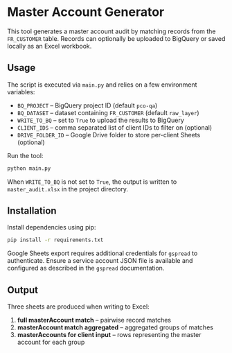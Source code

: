 # Master Account Generator

This tool generates a master account audit by matching records from the
`FR_CUSTOMER` table. Records can optionally be uploaded to BigQuery or
saved locally as an Excel workbook.

## Usage

The script is executed via `main.py` and relies on a few environment
variables:

- `BQ_PROJECT` – BigQuery project ID (default `pco-qa`)
- `BQ_DATASET` – dataset containing `FR_CUSTOMER` (default `raw_layer`)
- `WRITE_TO_BQ` – set to `True` to upload the results to BigQuery
- `CLIENT_IDS` – comma separated list of client IDs to filter on (optional)
- `DRIVE_FOLDER_ID` – Google Drive folder to store per-client Sheets (optional)

Run the tool:

```bash
python main.py
```

When `WRITE_TO_BQ` is not set to `True`, the output is written to
`master_audit.xlsx` in the project directory.

## Installation

Install dependencies using pip:

```bash
pip install -r requirements.txt
```

Google Sheets export requires additional credentials for ``gspread`` to
authenticate. Ensure a service account JSON file is available and configured as
described in the `gspread` documentation.

## Output

Three sheets are produced when writing to Excel:

1. **full masterAccount match** – pairwise record matches
2. **masterAccount match aggregated** – aggregated groups of matches
3. **masterAccounts for client input** – rows representing the master
   account for each group
